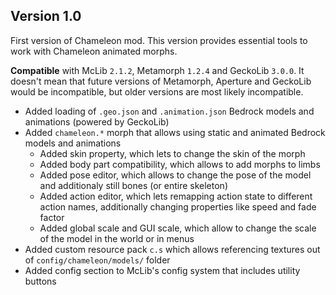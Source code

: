 ## Version 1.0

First version of Chameleon mod. This version provides essential tools to work with Chameleon animated morphs.

**Compatible** with McLib `2.1.2`, Metamorph `1.2.4` and GeckoLib `3.0.0`. It doesn't mean that future versions of Metamorph, Aperture and GeckoLib would be incompatible, but older versions are most likely incompatible.

* Added loading of `.geo.json` and `.animation.json` Bedrock models and animations (powered by GeckoLib)
* Added `chameleon.*` morph that allows using static and animated Bedrock models and animations
	* Added skin property, which lets to change the skin of the morph
	* Added body part compatibility, which allows to add morphs to limbs
	* Added pose editor, which allows to change the pose of the model and additionaly still bones (or entire skeleton)
	* Added action editor, which lets remapping action state to different action names, additionally changing properties like speed and fade factor
	* Added global scale and GUI scale, which allow to change the scale of the model in the world or in menus
* Added custom resource pack `c.s` which allows referencing textures out of `config/chameleon/models/` folder
* Added config section to McLib's config system that includes utility buttons